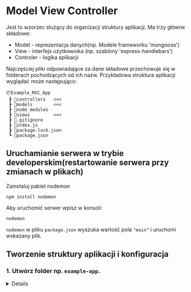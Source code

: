# Model View Controller

Jest to wzorzec służący do organizacji struktury aplikacji. 
Ma trzy główne składowe:
- Model - reprezentacja danych(np. Modele frameworku 'mongoose')
- View - interfejs użytkownika (np. szablony 'express-handlebars')
- Controler - logika aplikacji

Najczęściej pliki odpowiadające za dane składowe przechowuje się w folderach pochodzących od ich nazw. Przykładowa struktura aplikacji wyglądać może następująco:
```
📦Example_MVC_App
 ┣ 📂controllers   <<<
 ┣ 📂models        <<<
 ┣ 📂node_modules
 ┣ 📂views         <<<
 ┣ 📜.gitignore
 ┣ 📜index.js
 ┣ 📜package-lock.json
 ┗ 📜package.json
 ```

## Uruchamianie serwera w trybie developerskim(restartowanie serwera przy zmianach w plikach)

Zainstaluj pakiet nodemon
```ComandPrompt
npm install nodemon
```

Aby uruchomić serwer wpisz w konsoli:
```comandprompt
nodemon
```

`nodemon` w pliku `package.json` wyszuka wartość pola `"main"` i uruchomi wskazany plik.

## Tworzenie struktury aplikacji i konfiguracja

### 1. Utwórz folder np. `example-app`.
<details>
![image](https://user-images.githubusercontent.com/37069490/166429976-fa5e6130-2750-4c6a-bda5-b4ccaa6a152e.png)
</details>


